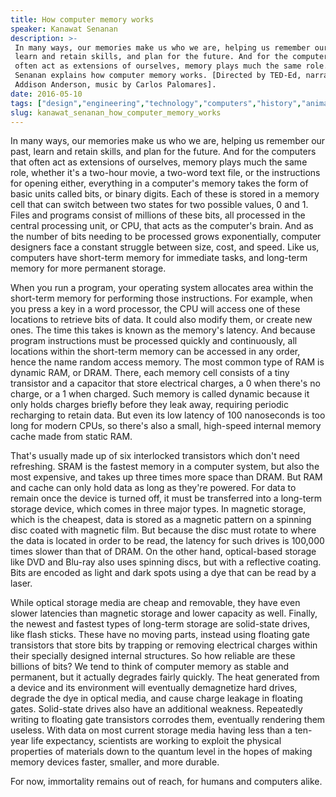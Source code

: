 ```yaml
---
title: How computer memory works
speaker: Kanawat Senanan
description: >-
 In many ways, our memories make us who we are, helping us remember our past,
 learn and retain skills, and plan for the future. And for the computers that
 often act as extensions of ourselves, memory plays much the same role. Kanawat
 Senanan explains how computer memory works. [Directed by TED-Ed, narrated by
 Addison Anderson, music by Carlos Palomares].
date: 2016-05-10
tags: ["design","engineering","technology","computers","history","animation","teded","memory","invention","innovation"]
slug: kanawat_senanan_how_computer_memory_works
---
```


In many ways, our memories make us who we are, helping us remember our past, learn and
retain skills, and plan for the future. And for the computers that often act as extensions
of ourselves, memory plays much the same role, whether it's a two-hour movie, a two-word
text file, or the instructions for opening either, everything in a computer's memory takes
the form of basic units called bits, or binary digits. Each of these is stored in a memory
cell that can switch between two states for two possible values, 0 and 1. Files and
programs consist of millions of these bits, all processed in the central processing unit,
or CPU, that acts as the computer's brain. And as the number of bits needing to be
processed grows exponentially, computer designers face a constant struggle between size,
cost, and speed. Like us, computers have short-term memory for immediate tasks, and
long-term memory for more permanent storage.

When you run a program, your operating system allocates area within the short-term memory
for performing those instructions. For example, when you press a key in a word processor,
the CPU will access one of these locations to retrieve bits of data. It could also modify
them, or create new ones. The time this takes is known as the memory's latency. And
because program instructions must be processed quickly and continuously, all locations
within the short-term memory can be accessed in any order, hence the name random access
memory. The most common type of RAM is dynamic RAM, or DRAM. There, each memory cell
consists of a tiny transistor and a capacitor that store electrical charges, a 0 when
there's no charge, or a 1 when charged. Such memory is called dynamic because it only
holds charges briefly before they leak away, requiring periodic recharging to retain data.
But even its low latency of 100 nanoseconds is too long for modern CPUs, so there's also
a small, high-speed internal memory cache made from static RAM.

That's usually made up of six interlocked transistors which don't need refreshing. SRAM
is the fastest memory in a computer system, but also the most expensive, and takes up
three times more space than DRAM. But RAM and cache can only hold data as long as they're
powered. For data to remain once the device is turned off, it must be transferred into a
long-term storage device, which comes in three major types. In magnetic storage, which is
the cheapest, data is stored as a magnetic pattern on a spinning disc coated with magnetic
film. But because the disc must rotate to where the data is located in order to be read,
the latency for such drives is 100,000 times slower than that of DRAM. On the other hand,
optical-based storage like DVD and Blu-ray also uses spinning discs, but with a reflective
coating. Bits are encoded as light and dark spots using a dye that can be read by a
laser.

While optical storage media are cheap and removable, they have even slower latencies than
magnetic storage and lower capacity as well. Finally, the newest and fastest types of
long-term storage are solid-state drives, like flash sticks. These have no moving parts,
instead using floating gate transistors that store bits by trapping or removing
electrical charges within their specially designed internal structures. So how reliable 
are these billions of bits? We tend to think of computer memory as stable and permanent,
but it actually degrades fairly quickly. The heat generated from a device and its
environment will eventually demagnetize hard drives, degrade the dye in optical media, and
cause charge leakage in floating gates. Solid-state drives also have an additional
weakness. Repeatedly writing to floating gate transistors corrodes them, eventually
rendering them useless. With data on most current storage media having less than a
ten-year life expectancy, scientists are working to exploit the physical properties of
materials down to the quantum level in the hopes of making memory devices faster,
smaller, and more durable.

For now, immortality remains out of reach, for humans and computers alike.

<!--
ad_duration=0
event="TED-Ed"
external_start_time=0
intro_duration=0
is_subtitle_required="False"
is_talk_featured="False"
language="en"
language_swap="False"
native_language="en"
number_of_related_talks=6
number_of_speakers=1
number_of_subtitled_videos=0
number_of_tags=10
number_of_talk_download_languages=26
number_of_talk_more_resources=0
number_of_talk_recommendations=0
number_of_talks_take_actions=0
post_ad_duration=0
published_timestamp="2019-03-22 18:35:40"
recording_date="2016-05-10"
speaker_is_published=0
speaker_name="Kanawat Senanan"
talk_name="How computer memory works"
talks_tags=["design","engineering","technology","computers","history","animation","teded","memory","invention","innovation"]
url_photo_talk="https://s3.amazonaws.com/talkstar-photos/uploads/2fc51546-89a9-4393-b29c-00ae83f72809/126_computermemory.jpg"
url_webpage="https://www.ted.com/talks/kanawat_senanan_how_computer_memory_works"
video_type_name="TED-Ed Original"
-->